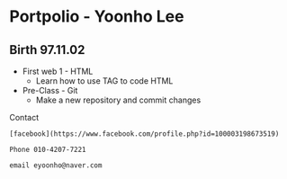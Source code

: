 Portpolio - Yoonho Lee
====================
Birth 97.11.02
--------------
* First web 1 - HTML 
  * Learn how to use TAG to code HTML
* Pre-Class - Git
  * Make a new repository and commit changes

Contact 
    
    [facebook](https://www.facebook.com/profile.php?id=100003198673519)

    Phone 010-4207-7221
    
    email eyoonho@naver.com
